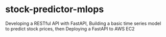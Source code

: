 # stock-predictor-mlops
Developing a RESTful API with FastAPI, Building a basic time series model to predict stock prices, then Deploying a FastAPI to AWS EC2
